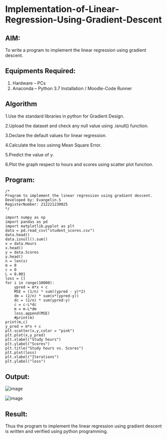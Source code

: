 # Implementation-of-Linear-Regression-Using-Gradient-Descent

## AIM:
To write a program to implement the linear regression using gradient descent.

## Equipments Required:
1. Hardware – PCs
2. Anaconda – Python 3.7 Installation / Moodle-Code Runner

## Algorithm

1.Use the standard libraries in python for Gradient Design.

2.Upload the dataset and check any null value using .isnull() function.

3.Declare the default values for linear regression.

4.Calculate the loss usinng Mean Square Error.

5.Predict the value of y.

6.Plot the graph respect to hours and scores using scatter plot function. 


## Program:
```
/*
Program to implement the linear regression using gradient descent.
Developed by: Evangelin.S
RegisterNumber: 212221230025
*/

import numpy as np
import pandas as pd
import matplotlib.pyplot as plt
data = pd.read_csv("student_scores.csv")
data.head()
data.isnull().sum()
x = data.Hours
x.head()
y = data.Scores
y.head()
n = len(x)
m = 0
c = 0
L = 0.001
loss = []
for i in range(10000):
    ypred = m*x + c
    MSE = (1/n) * sum((ypred - y)*2)
    dm = (2/n) * sum(x*(ypred-y))
    dc = (2/n) * sum(ypred-y)
    c = c-L*dc
    m = m-L*dm
    loss.append(MSE)
    #print(m)
print(m,c)
y_pred = m*x + c
plt.scatter(x,y,color = "pink")
plt.plot(x,y_pred)
plt.xlabel("Study hours")
plt.ylabel("Scores")
plt.title("Study hours vs. Scores")
plt.plot(loss)
plt.xlabel("Iterations")
plt.ylabel("loss") 

```

## Output:
![image](https://user-images.githubusercontent.com/94219798/161082167-9202e9fa-9f6e-470a-abdf-d87366f37c99.png)

![image](https://user-images.githubusercontent.com/94219798/161082453-d56f646a-3b9c-40c4-97bf-280494c983c4.png)


## Result:
Thus the program to implement the linear regression using gradient descent is written and verified using python programming.
